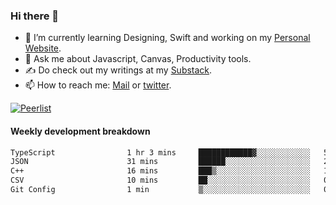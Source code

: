 ### Hi there 👋

- 🌱 I’m currently learning Designing, Swift and working on my [Personal Website](https://vaishak.de/).
- 💬 Ask me about Javascript, Canvas,  Productivity tools. 
- :writing_hand: Do check out my writings at my [Substack](https://kvaishak.substack.com/).
- 📫 How to reach me: [Mail](mailto:vaishak.kaippanchery@gmail.com) or [twitter](https://twitter.com/kvaishark).

[![Peerlist](https://github-readme-badge.peerlist.io/api/vaishak?style=plastic)](https://peerlist.io/vaishak)

#### Weekly development breakdown

<!--START_SECTION:waka-->

```txt
TypeScript                1 hr 3 mins     ████████████▓░░░░░░░░░░░░   50.09 %
JSON                      31 mins         ██████░░░░░░░░░░░░░░░░░░░   24.60 %
C++                       16 mins         ███▒░░░░░░░░░░░░░░░░░░░░░   12.67 %
CSV                       10 mins         ██░░░░░░░░░░░░░░░░░░░░░░░   08.44 %
Git Config                1 min           ▒░░░░░░░░░░░░░░░░░░░░░░░░   01.26 %
```

<!--END_SECTION:waka-->
